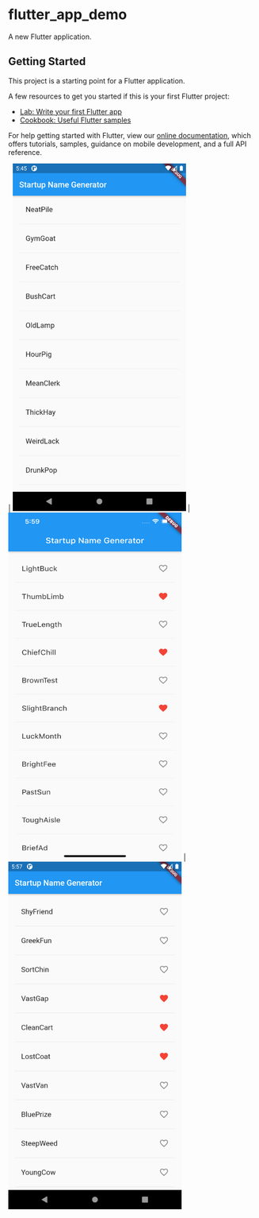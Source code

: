 # flutter_app_demo

A new Flutter application.

## Getting Started

This project is a starting point for a Flutter application.

A few resources to get you started if this is your first Flutter project:

- [Lab: Write your first Flutter app](https://flutter.dev/docs/get-started/codelab)
- [Cookbook: Useful Flutter samples](https://flutter.dev/docs/cookbook)

For help getting started with Flutter, view our
[online documentation](https://flutter.dev/docs), which offers tutorials,
samples, guidance on mobile development, and a full API reference.

| <img src="./screenshot/list.png"  width="350" height="700"> | <img src="./screenshot/ios_icon.png"  width="350" height="700"> | <img src="./screenshot/android_icon.png"  width="350" height="700">
